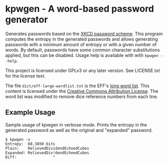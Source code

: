 # kpwgen - A word-based password generator

Generates passwords based on
the [XKCD password scheme](https://xkcd.com/936/). This program
computes the entropy in the generated passwords and allows generating
passwords with a minimum amount of entropy or with a given number of
words. By default, passwords have some common character substitutions
applied, but this can be disabled. Usage help is available with with
`kpwgen --help`.

This project is licensed under GPLv3 or any later version. See
LICENSE.txt for the license text.

The file `dict/eff-large-wordlist.txt` is the EFF's
[long word list](https://www.eff.org/deeplinks/2016/07/new-wordlists-random-passphrases).
This content is licensed under the
[Creative Commons Attribution License](https://creativecommons.org/licenses/by/3.0/us/).
The word list was modified to remove dice reference numbers from each line.

## Example Usage
Sample usage of kpwgen in verbose mode. Prints the entropy in the
generated password as well as the original and "expanded" password.
```
$ kpwgen -v
Entropy:  68.3850 bits
Plain:    RelievedDividendEchoedCubes
Expanded: RelievedDiv!dendEchoedCubes
Diff:                ^
```
